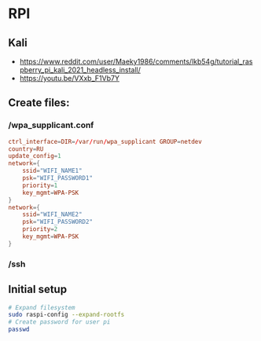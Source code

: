 # RPI
## Kali
- https://www.reddit.com/user/Maeky1986/comments/lkb54g/tutorial_raspberry_pi_kali_2021_headless_install/
- https://youtu.be/VXxb_F1Vb7Y
## Create files:
### /wpa_supplicant.conf
```conf
ctrl_interface=DIR=/var/run/wpa_supplicant GROUP=netdev
country=RU
update_config=1
network={
	ssid="WIFI_NAME1"
	psk="WIFI_PASSWORD1"
	priority=1
	key_mgmt=WPA-PSK
}
network={
	ssid="WIFI_NAME2"
	psk="WIFI_PASSWORD2"
	priority=2
	key_mgmt=WPA-PSK
}
```
### /ssh

## Initial setup
```bash
# Expand filesystem
sudo raspi-config --expand-rootfs
# Create password for user pi
passwd
```
